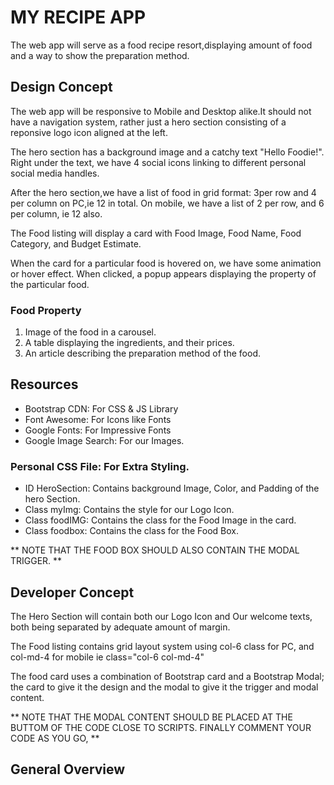 # MY RECIPE APP

The web app will serve as a food recipe resort,displaying 
amount of food and a way to show the preparation method.

## Design Concept

The web app will be responsive to Mobile and Desktop alike.It should not have a navigation system, rather just a hero section consisting of a reponsive logo icon aligned at the left.

The hero section has a background image and a catchy text "Hello Foodie!". Right under the text, we have 4 social icons linking to different personal social media handles.

After the hero section,we have a list of food in grid format: 3per row and 4 per column on PC,ie 12 in total. On mobile, we have a list of 2 per row, and 6 per column, ie 12 also.

The Food listing will display a card with Food Image, Food Name, Food Category, and Budget Estimate.

When the card for a particular food is hovered on, we have some animation or hover effect. When clicked, a popup appears displaying the property of the particular food.

### Food Property

1. Image of the food in a carousel.
2. A table displaying the ingredients, and their prices.
3. An article describing the preparation method of the food.

## Resources

* Bootstrap CDN: For CSS & JS Library
* Font Awesome: For Icons like Fonts
* Google Fonts: For Impressive Fonts
* Google Image Search: For our Images.

### Personal CSS File: For Extra Styling.

* ID HeroSection: Contains background Image, Color, and Padding of the hero Section.
* Class myImg: Contains the style for our Logo Icon.
* Class foodIMG: Contains the class for the Food Image in the card.
* Class foodbox: Contains the class for the Food Box. 

** NOTE THAT THE FOOD BOX SHOULD ALSO CONTAIN THE MODAL TRIGGER. **

## Developer Concept

The Hero Section will contain both our Logo Icon and Our welcome texts, both being separated by adequate amount of margin.

The Food listing contains grid layout system using col-6 class for PC, and col-md-4 for mobile ie class="col-6 col-md-4"

The food card uses a combination of Bootstrap card and a Bootstrap Modal; the card to give it the design and the modal to give it the trigger and modal content.


** NOTE THAT THE MODAL CONTENT SHOULD BE PLACED AT THE BUTTOM OF THE CODE CLOSE TO SCRIPTS.
FINALLY COMMENT YOUR CODE AS YOU GO, **

## General Overview

